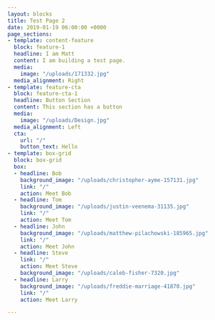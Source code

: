 ```yaml
---
layout: blocks
title: Test Page 2
date: 2019-01-19 06:00:00 +0000
page_sections:
- template: content-feature
  block: feature-1
  headline: I am Matt
  content: I am building a test page.
  media:
    image: "/uploads/171332.jpg"
  media_alignment: Right
- template: feature-cta
  block: feature-cta-1
  headline: Button Section
  content: This section has a button
  media:
    image: "/uploads/Design.jpg"
  media_alignment: Left
  cta:
    url: "/"
    button_text: Hello
- template: box-grid
  block: box-grid
  box:
  - headline: Bob
    background_image: "/uploads/christopher-ayme-157131.jpg"
    link: "/"
    action: Meet Bob
  - headline: Tom
    background_image: "/uploads/justin-veenema-31135.jpg"
    link: "/"
    action: Meet Tom
  - headline: John
    background_image: "/uploads/matthew-pilachowski-185965.jpg"
    link: "/"
    action: Meet John
  - headline: Steve
    link: "/"
    action: Meet Steve
    background_image: "/uploads/caleb-fisher-7320.jpg"
  - headline: Larry
    background_image: "/uploads/freddie-marriage-41870.jpg"
    link: "/"
    action: Meet Larry

---
```

